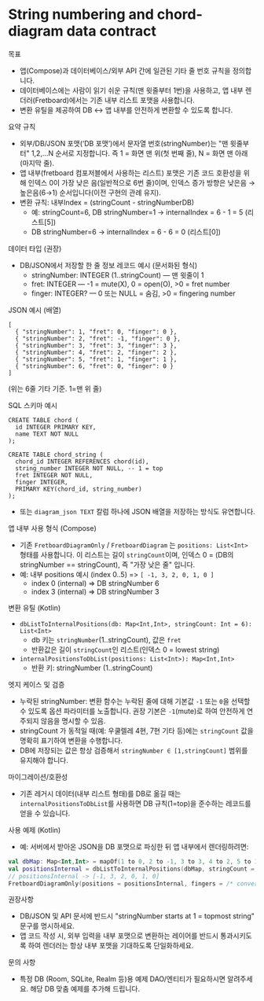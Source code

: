 # String numbering and chord-diagram data contract

목표
- 앱(Compose)과 데이터베이스/외부 API 간에 일관된 기타 줄 번호 규칙을 정의합니다.
- 데이터베이스에는 사람이 읽기 쉬운 규칙(맨 윗줄부터 1번)을 사용하고, 앱 내부 렌더러(Fretboard)에서는 기존 내부 리스트 포맷을 사용합니다.
- 변환 유틸을 제공하여 DB ↔ 앱 내부를 안전하게 변환할 수 있도록 합니다.

요약 규칙
- 외부/DB/JSON 포맷(‘DB 포맷’)에서 문자열 번호(stringNumber)는 "맨 윗줄부터" 1,2,...N 순서로 지정합니다. 즉 1 = 화면 맨 위(첫 번째 줄), N = 화면 맨 아래(마지막 줄).
- 앱 내부(fretboard 컴포저블에서 사용하는 리스트) 포맷은 기존 코드 호환성을 위해 인덱스 0이 가장 낮은 음(일반적으로 6번 줄)이며, 인덱스 증가 방향은 낮은음 → 높은음(6→1) 순서입니다(이전 구현의 관례 유지).
- 변환 규칙: 내부Index = (stringCount - stringNumberDB)
  - 예: stringCount=6, DB stringNumber=1 -> internalIndex = 6 - 1 = 5 (리스트[5])
  - DB stringNumber=6 -> internalIndex = 6 - 6 = 0 (리스트[0])

데이터 타입 (권장)
- DB/JSON에서 저장할 한 줄 정보 레코드 예시 (문서화된 형식)
  - stringNumber: INTEGER (1..stringCount) — 맨 윗줄이 1
  - fret: INTEGER — -1 = mute(X), 0 = open(O), >0 = fret number
  - finger: INTEGER? — 0 또는 NULL = 숨김, >0 = fingering number

JSON 예시 (배열)
```
[
  { "stringNumber": 1, "fret": 0, "finger": 0 },
  { "stringNumber": 2, "fret": -1, "finger": 0 },
  { "stringNumber": 3, "fret": 3, "finger": 3 },
  { "stringNumber": 4, "fret": 2, "finger": 2 },
  { "stringNumber": 5, "fret": 1, "finger": 1 },
  { "stringNumber": 6, "fret": 0, "finger": 0 }
]
```
(위는 6줄 기타 기준. 1=맨 위 줄)

SQL 스키마 예시
```
CREATE TABLE chord (
  id INTEGER PRIMARY KEY,
  name TEXT NOT NULL
);

CREATE TABLE chord_string (
  chord_id INTEGER REFERENCES chord(id),
  string_number INTEGER NOT NULL, -- 1 = top
  fret INTEGER NOT NULL,
  finger INTEGER,
  PRIMARY KEY(chord_id, string_number)
);
```
- 또는 `diagram_json TEXT` 칼럼 하나에 JSON 배열을 저장하는 방식도 유연합니다.

앱 내부 사용 형식 (Compose)
- 기존 `FretboardDiagramOnly` / `FretboardDiagram` 는 `positions: List<Int>` 형태를 사용합니다. 이 리스트는 길이 `stringCount`이며, 인덱스 0 = (DB의 stringNumber == stringCount), 즉 "가장 낮은 줄" 입니다.
- 예: 내부 positions 예시 (index 0..5) => `[ -1, 3, 2, 0, 1, 0 ]`
  - index 0 (internal) => DB stringNumber 6
  - index 3 (internal) => DB stringNumber 3

변환 유틸 (Kotlin)
- `dbListToInternalPositions(db: Map<Int,Int>, stringCount: Int = 6): List<Int>`
  - db 키는 `stringNumber`(1..stringCount), 값은 `fret`
  - 반환값은 길이 `stringCount`인 리스트(인덱스 0 = lowest string)
- `internalPositionsToDbList(positions: List<Int>): Map<Int,Int>`
  - 반환 키: stringNumber (1..stringCount)

엣지 케이스 및 검증
- 누락된 stringNumber: 변환 함수는 누락된 줄에 대해 기본값 `-1` 또는 `0`을 선택할 수 있도록 옵션 파라미터를 노출합니다. 권장 기본은 `-1`(mute)로 하여 안전하게 연주되지 않음을 명시할 수 있음.
- stringCount 가 동적일 때(예: 우쿨렐레 4현, 7현 기타 등)에는 `stringCount` 값을 명확히 표기하여 변환을 수행합니다.
- DB에 저장되는 값은 항상 검증해서 `stringNumber ∈ [1,stringCount]` 범위를 유지해야 합니다.

마이그레이션/호환성
- 기존 레거시 데이터(내부 리스트 형태)를 DB로 옮길 때는 `internalPositionsToDbList`를 사용하면 DB 규칙(1=top)을 준수하는 레코드를 얻을 수 있습니다.

사용 예제 (Kotlin)
- 예: 서버에서 받아온 JSON을 DB 포맷으로 파싱한 뒤 앱 내부에서 렌더링하려면:

```kotlin
val dbMap: Map<Int,Int> = mapOf(1 to 0, 2 to -1, 3 to 3, 4 to 2, 5 to 1, 6 to 0)
val positionsInternal = dbListToInternalPositions(dbMap, stringCount = 6)
// positionsInternal -> [-1, 3, 2, 0, 1, 0]
FretboardDiagramOnly(positions = positionsInternal, fingers = /* convert fingers similarly */)
```

권장사항
- DB/JSON 및 API 문서에 반드시 "stringNumber starts at 1 = topmost string" 문구를 명시하세요.
- 앱 코드 작성 시, 외부 입력을 내부 포맷으로 변환하는 레이어를 반드시 통과시키도록 하여 렌더러는 항상 내부 포맷을 기대하도록 단일화하세요.

문의 사항
- 특정 DB (Room, SQLite, Realm 등)용 예제 DAO/엔티티가 필요하시면 알려주세요. 해당 DB 맞춤 예제를 추가해 드립니다.

